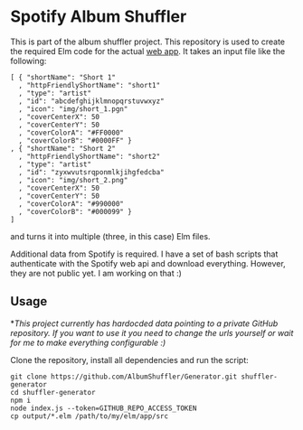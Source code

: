 # Spotify Album Shuffler
This is part of the album shuffler project. This repository is used to create the required Elm code for the actual [web app](https://github.com/AlbumShuffler/Frontend). It takes an input file like the following:
```
[ { "shortName": "Short 1"
  , "httpFriendlyShortName": "short1"
  , "type": "artist"
  , "id": "abcdefghijklmnopqrstuvwxyz"
  , "icon": "img/short_1.pgn"
  , "coverCenterX": 50
  , "coverCenterY": 50
  , "coverColorA": "#FF0000"
  , "coverColorB": "#0000FF" }
, { "shortName": "Short 2"
  , "httpFriendlyShortName": "short2"
  , "type": "artist"
  , "id": "zyxwvutsrqponmlkjihgfedcba"
  , "icon": "img/short_2.png"
  , "coverCenterX": 50
  , "coverCenterY": 50
  , "coverColorA": "#990000"
  , "coverColorB": "#000099" }
]
```
and turns it into multiple (three, in this case) Elm files.

Additional data from Spotify is required. I have a set of bash scripts that authenticate with the Spotify web api and download everything. However, they are not public yet. I am working on that :)

## Usage
**This project currently has hardocded data pointing to a private GitHub repository. If you want to use it you need to change the urls yourself or wait for me to make everything configurable :)*

Clone the repository, install all dependencies and run the script:
```
git clone https://github.com/AlbumShuffler/Generator.git shuffler-generator
cd shuffler-generator
npm i
node index.js --token=GITHUB_REPO_ACCESS_TOKEN
cp output/*.elm /path/to/my/elm/app/src
```
